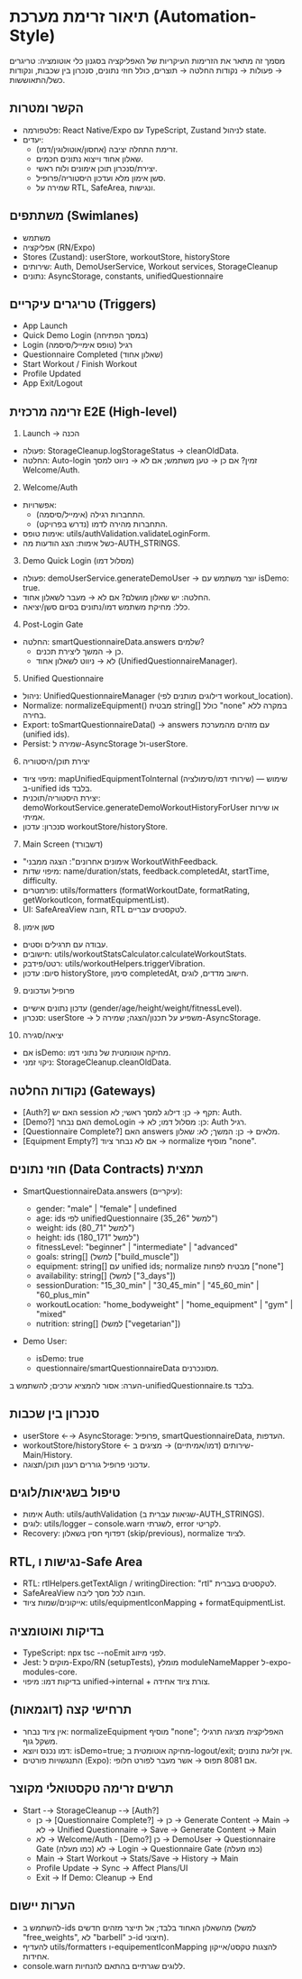 # תיאור זרימת מערכת (Automation-Style)

מסמך זה מתאר את הזרימות העיקריות של האפליקציה בסגנון כלי אוטומציה: טריגרים → פעולות → נקודות החלטה → תוצרים, כולל חוזי נתונים, סנכרון בין שכבות, ונקודות כשל/התאוששות.

## הקשר ומטרות

- פלטפורמה: React Native/Expo עם TypeScript, Zustand לניהול state.
- יעדים:
  - זרימת התחלה יציבה (אחסון/אוטולוגין/דמו).
  - שאלון אחוד וייצוא נתונים חכמים.
  - יצירת/סנכרון תוכן אימונים ולוח ראשי.
  - סשן אימון מלא ועדכון היסטוריה/פרופיל.
  - שמירה על RTL, SafeArea, ונגישות.

## משתתפים (Swimlanes)

- משתמש
- אפליקציה (RN/Expo)
- Stores (Zustand): userStore, workoutStore, historyStore
- שירותים: Auth, DemoUserService, Workout services, StorageCleanup
- נתונים: AsyncStorage, constants, unifiedQuestionnaire

## טריגרים עיקריים (Triggers)

- App Launch
- Quick Demo Login (במסך הפתיחה)
- Login רגיל (טופס אימייל/סיסמה)
- Questionnaire Completed (שאלון אחוד)
- Start Workout / Finish Workout
- Profile Updated
- App Exit/Logout

## זרימה מרכזית E2E (High-level)

1. Launch → הכנה

- פעולה: StorageCleanup.logStorageStatus → cleanOldData.
- החלטה: Auto-login זמין? אם כן → טען משתמש; אם לא → ניווט למסך Welcome/Auth.

2. Welcome/Auth

- אפשרויות:
  - התחברות רגילה (אימייל/סיסמה).
  - התחברות מהירה לדמו (נדרש בפרויקט).
- אימות טופס: utils/authValidation.validateLoginForm.
- כשל אימות: הצג הודעות מה-AUTH_STRINGS.

3. Demo Quick Login (מסלול דמו)

- פעולה: demoUserService.generateDemoUser → יוצר משתמש עם isDemo: true.
- החלטה: יש שאלון מושלם? אם לא → מעבר לשאלון אחוד.
- כלל: מחיקת משתמש דמו/נתונים בסיום סשן/יציאה.

4. Post-Login Gate

- החלטה: smartQuestionnaireData.answers שלמים?
  - כן → המשך ליצירת תכנים.
  - לא → ניווט לשאלון אחוד (UnifiedQuestionnaireManager).

5. Unified Questionnaire

- ניהול: UnifiedQuestionnaireManager (דילוגים מותנים לפי workout_location).
- Normalize: normalizeEquipment() מבטיח string[] כולל "none" במקרה ללא בחירה.
- Export: toSmartQuestionnaireData() → answers עם מזהים מהמערכת (unified ids).
- Persist: שמירה ל-AsyncStorage ול-userStore.

6. יצירת תוכן/היסטוריה

- מיפוי ציוד: mapUnifiedEquipmentToInternal (שירותי דמו/סימולציה) — שימוש ב-unified ids בלבד.
- יצירת היסטוריה/תוכנית: demoWorkoutService.generateDemoWorkoutHistoryForUser או שירות אמיתי.
- סנכרון: עדכון workoutStore/historyStore.

7. Main Screen (דשבורד)

- "אימונים אחרונים": הצגה ממבני WorkoutWithFeedback.
- מיפוי שדות: name/duration/stats, feedback.completedAt, startTime, difficulty.
- פורמטרים: utils/formatters (formatWorkoutDate, formatRating, getWorkoutIcon, formatEquipmentList).
- UI: SafeAreaView חובה, RTL לטקסטים עבריים.

8. סשן אימון

- עבודה עם תרגילים וסטים.
- חישובים: utils/workoutStatsCalculator.calculateWorkoutStats.
- רטט/פידבק: utils/workoutHelpers.triggerVibration.
- סיום: עדכון historyStore, סימון completedAt, חישוב מדדים, לוגים.

9. פרופיל ועדכונים

- עדכון נתונים אישיים (gender/age/height/weight/fitnessLevel).
- סנכרון: userStore → משפיע על תכנון/הצגה; שמירה ל-AsyncStorage.

10. יציאה/סגירה

- אם isDemo: מחיקה אוטומטית של נתוני דמו.
- ניקוי זמני: StorageCleanup.cleanOldData.

## נקודות החלטה (Gateways)

- [Auth?] האם יש session תקף → כן: דילוג למסך ראשי; לא: Auth.
- [Demo?] האם נבחר demoLogin → כן: מסלול דמו; לא: Auth רגיל.
- [Questionnaire Complete?] האם answers מלאים → כן: המשך; לא: שאלון.
- [Equipment Empty?] אם לא נבחר ציוד → normalize מוסיף "none".

## חוזי נתונים (Data Contracts) תמצית

- SmartQuestionnaireData.answers (עיקריים):
  - gender: "male" | "female" | undefined
  - age: ids לפי unifiedQuestionnaire (למשל "26_35")
  - weight: ids (למשל "71_80")
  - height: ids (למשל "171_180")
  - fitnessLevel: "beginner" | "intermediate" | "advanced"
  - goals: string[] (למשל ["build_muscle"])
  - equipment: string[] עם unified ids; normalize מבטיח לפחות ["none"]
  - availability: string[] (למשל ["3_days"])
  - sessionDuration: "15_30_min" | "30_45_min" | "45_60_min" | "60_plus_min"
  - workoutLocation: "home_bodyweight" | "home_equipment" | "gym" | "mixed"
  - nutrition: string[] (למשל ["vegetarian"])

- Demo User:
  - isDemo: true
  - questionnaire/smartQuestionnaireData מסונכרנים.

הערה: אסור להמציא ערכים; להשתמש ב-unifiedQuestionnaire.ts בלבד.

## סנכרון בין שכבות

- userStore ←→ AsyncStorage: פרופיל, smartQuestionnaireData, העדפות.
- workoutStore/historyStore ← שירותים (דמו/אמיתיים) → מציגים ב-Main/History.
- עדכוני פרופיל גוררים רענון תוכן/תצוגה.

## טיפול בשגיאות/לוגים

- אימות Auth: utils/authValidation (שגיאות עברית ב-AUTH_STRINGS).
- לוגים: utils/logger – console.warn לשגרתי, error לקריטי.
- Recovery: דפדוף חסין בשאלון (skip/previous), normalize לציוד.

## RTL, נגישות ו-Safe Area

- RTL: rtlHelpers.getTextAlign / writingDirection: "rtl" לטקסטים בעברית.
- SafeAreaView חובה לכל מסך ליבה.
- אייקונים/שמות ציוד: utils/equipmentIconMapping + formatEquipmentList.

## בדיקות ואוטומציה

- TypeScript: npx tsc --noEmit לפני מיזוג.
- Jest: מוקים ל-Expo/RN (setupTests), מומלץ moduleNameMapper ל-expo-modules-core.
- בדיקות דמו: מיפוי unified→internal + צורת ציוד אחידה.

## תרחישי קצה (דוגמאות)

- אין ציוד נבחר: normalizeEquipment מוסיף "none"; האפליקציה מציגה תרגילי משקל גוף.
- דמו נכנס ויוצא: isDemo=true; מחיקה אוטומטית ב-logout/exit; אין זליגת נתונים.
- התנגשויות פורטים (Expo): אם 8081 תפוס → אשר מעבר לפורט חלופי.

## תרשים זרימה טקסטואלי מקוצר

- Start
  -→ StorageCleanup
  -→ [Auth?]
  - כן → [Questionnaire Complete?] → כן → Generate Content → Main
    → לא → Unified Questionnaire → Save → Generate Content → Main
  - לא → Welcome/Auth - [Demo?] כן → DemoUser → Questionnaire Gate (כמו מעלה)
    לא → Login → Questionnaire Gate (כמו מעלה)
  - Main → Start Workout → Stats/Save → History → Main
  - Profile Update → Sync → Affect Plans/UI
  - Exit → If Demo: Cleanup → End

## הערות יישום

- להשתמש ב-ids מהשאלון האחוד בלבד; אל תייצר מזהים חדשים (למשל "free_weights", לא "barbell" כ-id חיצוני).
- להעדיף utils/formatters ו-equipementIconMapping להצגות טקסט/אייקון אחידות.
- console.warn ללוגים שגרתיים בהתאם להנחיות.
